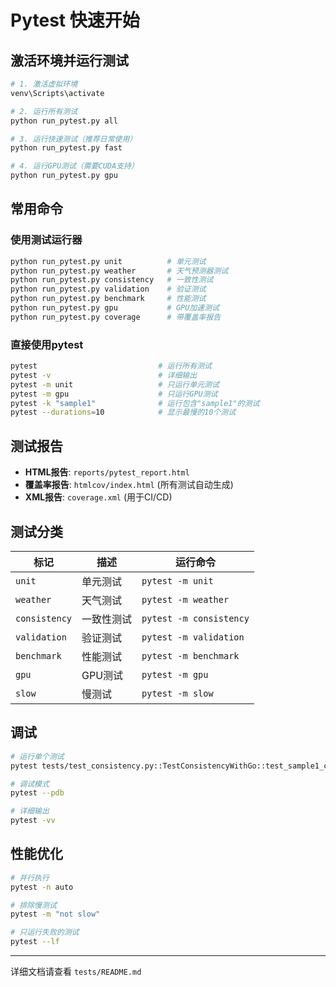 # Pytest 快速开始

## 激活环境并运行测试

```bash
# 1. 激活虚拟环境
venv\Scripts\activate

# 2. 运行所有测试
python run_pytest.py all

# 3. 运行快速测试（推荐日常使用）
python run_pytest.py fast

# 4. 运行GPU测试（需要CUDA支持）
python run_pytest.py gpu
```

## 常用命令

### 使用测试运行器

```bash
python run_pytest.py unit          # 单元测试
python run_pytest.py weather       # 天气预测器测试
python run_pytest.py consistency   # 一致性测试
python run_pytest.py validation    # 验证测试
python run_pytest.py benchmark     # 性能测试
python run_pytest.py gpu           # GPU加速测试
python run_pytest.py coverage      # 带覆盖率报告
```

### 直接使用pytest

```bash
pytest                           # 运行所有测试
pytest -v                        # 详细输出
pytest -m unit                   # 只运行单元测试
pytest -m gpu                    # 只运行GPU测试
pytest -k "sample1"              # 运行包含"sample1"的测试
pytest --durations=10            # 显示最慢的10个测试
```

## 测试报告

- **HTML报告**: `reports/pytest_report.html`
- **覆盖率报告**: `htmlcov/index.html` (所有测试自动生成)
- **XML报告**: `coverage.xml` (用于CI/CD)

## 测试分类

| 标记 | 描述 | 运行命令 |
|------|------|----------|
| `unit` | 单元测试 | `pytest -m unit` |
| `weather` | 天气测试 | `pytest -m weather` |
| `consistency` | 一致性测试 | `pytest -m consistency` |
| `validation` | 验证测试 | `pytest -m validation` |
| `benchmark` | 性能测试 | `pytest -m benchmark` |
| `gpu` | GPU测试 | `pytest -m gpu` |
| `slow` | 慢测试 | `pytest -m slow` |

## 调试

```bash
# 运行单个测试
pytest tests/test_consistency.py::TestConsistencyWithGo::test_sample1_consistency

# 调试模式
pytest --pdb

# 详细输出
pytest -vv
```

## 性能优化

```bash
# 并行执行
pytest -n auto

# 排除慢测试
pytest -m "not slow"

# 只运行失败的测试
pytest --lf
```

---

详细文档请查看 `tests/README.md`
